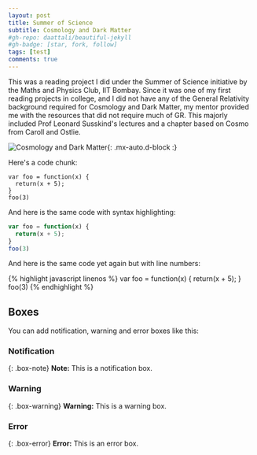 ```yaml
---
layout: post
title: Summer of Science 
subtitle: Cosmology and Dark Matter
#gh-repo: daattali/beautiful-jekyll
#gh-badge: [star, fork, follow]
tags: [test]
comments: true
---
```


This was a reading project I did under the Summer of Science initiative by the Maths and Physics Club, IIT Bombay. Since it was one of my first reading projects in college, and I did not have any of the General Relativity background required for Cosmology and Dark Matter, my mentor provided me with the resources that did not require much of GR. This majorly included Prof Leonard Susskind's lectures and a chapter based on Cosmo from Caroll and Ostlie.


![Cosmology and Dark Matter](https://upload.wikimedia.org/wikipedia/commons/6/6f/CMB_Timeline300_no_WMAP.jpg){: .mx-auto.d-block :}



Here's a code chunk:

~~~
var foo = function(x) {
  return(x + 5);
}
foo(3)
~~~

And here is the same code with syntax highlighting:

```javascript
var foo = function(x) {
  return(x + 5);
}
foo(3)
```

And here is the same code yet again but with line numbers:

{% highlight javascript linenos %}
var foo = function(x) {
  return(x + 5);
}
foo(3)
{% endhighlight %}

## Boxes
You can add notification, warning and error boxes like this:

### Notification

{: .box-note}
**Note:** This is a notification box.

### Warning

{: .box-warning}
**Warning:** This is a warning box.

### Error

{: .box-error}
**Error:** This is an error box.
